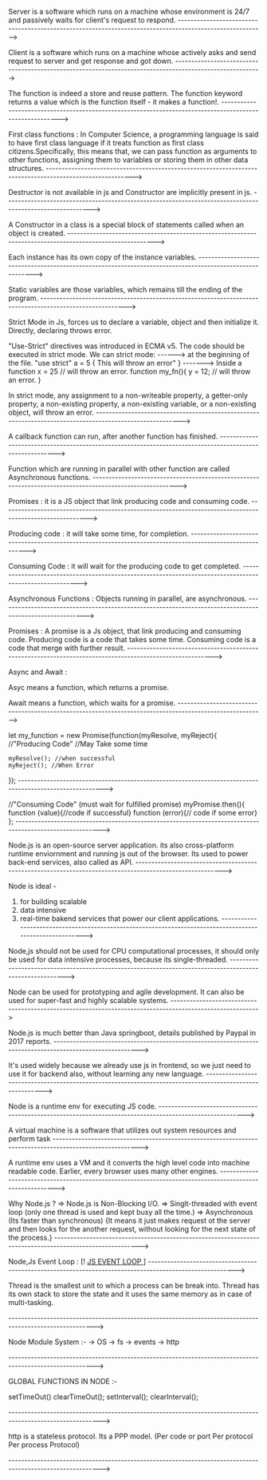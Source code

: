Server is a software which runs on a machine whose environment is 24/7 and passively waits for client's request to respond.
--------------------------------------------------------------------------------------------------------->

Client is a software which runs on a machine whose actively asks and send request to server and get response and got down.
--------------------------------------------------------------------------------------------------------->

The function is indeed a store and reuse pattern.
The function keyword returns a value which is the function itself - it makes a function!.
--------------------------------------------------------------------------------------------------------->

First class functions :
In Computer Science, a programming language is said to have first class language if it treats function as first class citizens.Specifically, this means that, we can pass function as arguments to other functions, assigning them  to variables or storing them in other data structures.
--------------------------------------------------------------------------------------------------------->

Destructor is not available in js and Constructor are implicitly present in js.
--------------------------------------------------------------------------------------------------------->

A Constructor in a class is a special block of statements called when an object is created.
--------------------------------------------------------------------------------------------------------->

Each instance has its own copy of the instance variables.
--------------------------------------------------------------------------------------------------------->

Static variables are those variables, which remains till the ending of the program.
--------------------------------------------------------------------------------------------------------->

Strict Mode in Js, forces us to declare a variable, object and then initialize it. Directly, declaring  throws error.

"Use-Strict" directives was introduced in ECMA v5. The code should be executed in strict mode. We can strict mode:
------> at the beginning of the file.
"use strict"
a = 5 { This will throw an error" }
-------> Inside a function 
x = 25 // will throw an error.
function my_fn(){
 y = 12; // will throw an error.
}

In strict mode, any assignment to a non-writeable property, a getter-only property, a non-existing property, a non-existing variable, or a non-existing object, will throw an error.
--------------------------------------------------------------------------------------------------------->

A callback function can run, after another function has finished.
--------------------------------------------------------------------------------------------------------->

Function which are running in parallel with other function are called Asynchronous functions.
--------------------------------------------------------------------------------------------------------->

Promises : it is a JS object that link producing code and consuming code.
--------------------------------------------------------------------------------------------------------->

Producing code : it will take some time, for completion.
--------------------------------------------------------------------------------------------------------->

Consuming Code : it will wait for the producing code to get completed.
--------------------------------------------------------------------------------------------------------->

Asynchronous Functions : Objects running in parallel, are asynchronous.
--------------------------------------------------------------------------------------------------------->

Promises : A promise is a Js object, that link producing and consuming code.
Producing code is a code that takes some time.
Consuming code is a code that merge with further result.
--------------------------------------------------------------------------------------------------------->

Async and Await :

Asyc means a function, which returns a promise.

Await means a function, which waits for a promise.
--------------------------------------------------------------------------------------------------------->

let my_function = new Promise(function(myResolve, myReject){
	//"Producing Code" //May Take some time
	
	myResolve(); //when successful
	myReject(); //When Error
});
--------------------------------------------------------------------------------------------------------->

//"Consuming Code" (must wait for fulfilled promise)
myPromise.then(){
function (value){//code if successful}
function (error){// code if some error}
};
--------------------------------------------------------------------------------------------------------->

Node.js is an open-source server application.
 its also cross-platform runtime enviornment and running js out of the browser.
  Its used to power back-end services, also called as API.
--------------------------------------------------------------------------------------------------------->
 
 Node is ideal -
 1. for building scalable
 2. data intensive
 3. real-time bakend services
 that power our client applications.
---------------------------------------------------------------------------------------------------------> 

 Node,js should not be used for CPU computational processes, it should only be used for data intensive processes, because its single-threaded.
--------------------------------------------------------------------------------------------------------->
 
 Node can be used for prototyping and agile development. It can also be used for super-fast and highly scalable systems. 
--------------------------------------------------------------------------------------------------------->

Node.js is much better than Java springboot, details published by Paypal in 2017 reports.
--------------------------------------------------------------------------------------------------------->

It's used widely because we already use js in frontend, so we just need to use it for backend also, without learning any new language.
--------------------------------------------------------------------------------------------------------->

Node is a runtime env for executing JS code.
--------------------------------------------------------------------------------------------------------->

A virtual machine is a software that utilizes out system resources and perform task
--------------------------------------------------------------------------------------------------------->

A runtime env uses a VM and it converts the high level code into machine readable code.
Earlier, every browser uses many other engines.
--------------------------------------------------------------------------------------------------------->

Why Node.js ?
=> Node.js is Non-Blocking I/O.
=> Singlt-threaded with event loop (only one thread is used and kept busy all the time.)
=> Asynchronous (Its faster than synchronous)
{It means it just makes request ot the server and then looks for the another request, without looking for the next state of the process.}
--------------------------------------------------------------------------------------------------------->

Node,Js Event Loop :
[! [ JS EVENT LOOP ](https://i.stack.imgur.com/BTm1H.png)] 
--------------------------------------------------------------------------------------------------------->

Thread is the smallest unit to which a process can be break into.
Thread has its own stack to store the state and it uses the same memory as in case of multi-tasking.

--------------------------------------------------------------------------------------------------------->

Node Module System :-
-> OS
-> fs
-> events
-> http

--------------------------------------------------------------------------------------------------------->

GLOBAL FUNCTIONS IN NODE :-

setTimeOut()
clearTimeOut();
setInterval();
clearInterval();

----------------------------------------------------------------------------------------------------------->

http is a stateless protocol.
Its a PPP model. (Per code or port Per protocol Per process Protocol)

----------------------------------------------------------------------------------------------------------->
